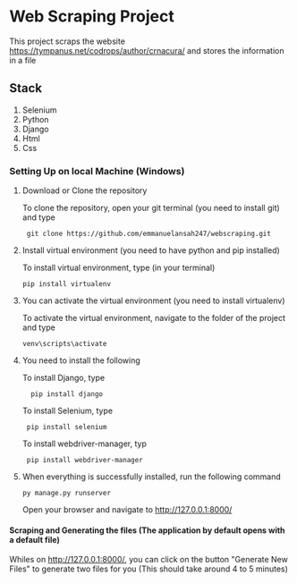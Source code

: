 # Web Scraping Project
This project scraps the website https://tympanus.net/codrops/author/crnacura/ and stores the information in a file

## Stack

1. Selenium
2. Python
3. Django
4. Html
5. Css

### Setting Up on local Machine (Windows)
1. Download or Clone the repository

    To clone the repository, open your git terminal (you need to install git) and type
    
        git clone https://github.com/emmanuelansah247/webscraping.git
        
2. Install virtual environment (you need to have python and pip installed)

    To install virtual environment, type (in your terminal)
    
       pip install virtualenv
       
3. You can activate the virtual environment (you need to install virtualenv)

    To activate the virtual environment, navigate to the folder of the project and type
    
       venv\scripts\activate
       
4. You need to install the following

    To install Django, type
    
         pip install django
    
    To install Selenium, type
    
        pip install selenium
      
    To install webdriver-manager, typ
      
        pip install webdriver-manager
        
5. When everything is successfully installed, run the following command

       py manage.py runserver
     
     
     Open your browser and navigate to http://127.0.0.1:8000/
     
 
 #### Scraping and Generating the files (The application by default opens with a default file)
 
 Whiles on http://127.0.0.1:8000/, you can click on the button "Generate New Files" to generate two files for you
 (This should take around 4 to 5 minutes)
    
